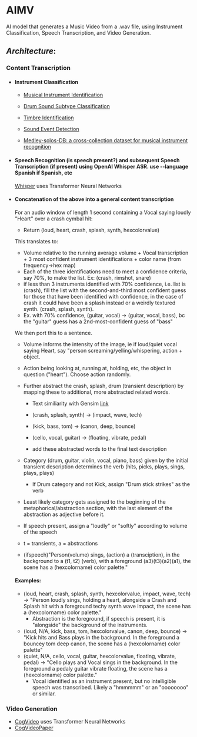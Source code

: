 # AIMV
AI model that generates a Music Video from a .wav file, using Instrument Classification, Speech Transcription, and Video Generation. 
## *Architecture*:
### Content Transcription
  - #### **Instrument Classification**
    - [Musical Instrument Identification](https://www.mdpi.com/1424-8220/22/8/3033/pdf?version=1650009477)
    
    - [Drum Sound Subtype Classification](https://www.researchgate.net/publication/41538774_Classification_of_snare_drum_sounds_using_neural_networks)
    
    - [Timbre Identification](https://iopscience.iop.org/article/10.1088/1742-6596/1856/1/012006/pdf)
    
    - [Sound Event Detection](https://arxiv.org/pdf/2107.05463)
    
    - [Medley-solos-DB: a cross-collection dataset for musical instrument recognition](https://zenodo.org/record/2582103)
    
  - #### Speech Recognition (is speech present?) and subsequent Speech Transcription (if present) using OpenAI Whisper ASR. use --language Spanish if Spanish, etc
    [Whisper](https://github.com/openai/whisper) uses Transformer Neural Networks
    
  - #### Concatenation of the above into a general content transcription
    For an audio window of length 1 second containing a Vocal saying loudly "Heart" over a crash cymbal hit:
      - Return (loud, heart, crash, splash, synth, hexcolorvalue)
 
    This translates to:
      -   Volume relative to the running average volume + Vocal transcription + 3 most confident instrument identifications + color name (from frequency->hex map)
      -   Each of the three identifications need to meet a confidence criteria, say 70%, to make the list. Ex: (crash, rimshot, snare) 
      - if less than 3 instruments identified with 70% confidence, i.e. list is (crash), fill the list with the second-and-third most confident guess for those that have been identified with confidence, in the case of crash it could have been a splash instead or a weirdly textured synth. (crash, splash, synth).    
      - Ex. with 70% confidence, (guitar, vocal) -> (guitar, vocal, bass), bc the "guitar" guess has a 2nd-most-confident guess of "bass"
  
    We then port this to a sentence. 
    
      - Volume informs the intensity of the image, ie if loud/quiet vocal saying Heart, say "person screaming/yelling/whispering, action + object.
     
      - Action being looking at, running at, holding, etc, the object in question ("heart"). Choose action randomly. 
    
      - Further abstract the crash, splash, drum (transient description) by mapping these to additional, more abstracted related words. 
        - Text similiarity with Gensim [link](https://betterprogramming.pub/introduction-to-gensim-calculating-text-similarity-9e8b55de342d)
 
        - (crash, splash, synth) -> (impact, wave, tech)
        - (kick, bass, tom) -> (canon, deep, bounce)
        - (cello, vocal, guitar) -> (floating, vibrate, pedal)
        - add these abstracted words to the final text description

      - Category (drum, guitar, violin, vocal, piano, bass) given by the initial transient description determines the verb (hits, picks, plays, sings, plays, plays)
        - If Drum category and not Kick, assign "Drum stick strikes" as the verb
      - Least likely category gets assigned to the beginning of the metaphorical/abstraction section, with the last element of the abstraction as adjective before it.
      - If speech present, assign a "loudly" or "softly" according to volume of the speech
      - t = transients, a = abstractions
      - (ifspeech)"Person(volume) sings, (action) a (transciption), in the background to a (t1, t2) (verb), with a foreground (a3)(t3)(a2)(a1), the scene has a (hexcolorname) color palette."

    #### Examples:
      - (loud, heart, crash, splash, synth, hexcolorvalue, impact, wave, tech) -> "Person loudly sings, holding a heart, alongside a Crash and Splash hit with a foreground techy synth wave impact, the scene has a (hexcolorname) color palette."
        - Abstraction is the foreground, if speech is present, it is "alongside" the background of the instruments. 
      - (loud, N/A, kick, bass, tom, hexcolorvalue, canon, deep, bounce) -> "Kick hits and Bass plays in the background. In the foreground a bouncey tom deep canon, the scene has a (hexcolorname) color palette"
      - (quiet, N/A, cello, vocal, guitar, hexcolorvalue, floating, vibrate, pedal) -> "Cello plays and Vocal sings in the background. In the foreground a pedaly guitar vibrate floating, the scene has a (hexcolorname) color palette."  
        - Vocal identified as an instrument present, but no intelligible speech was transcribed. Likely a "hmmmmm" or an "oooooooo" or similar.

### **Video Generation**
  - [CogVideo](https://github.com/THUDM/CogVideo) uses Transformer Neural Networks
  - [CogVideoPaper](https://github.com/THUDM/CogVideo)
